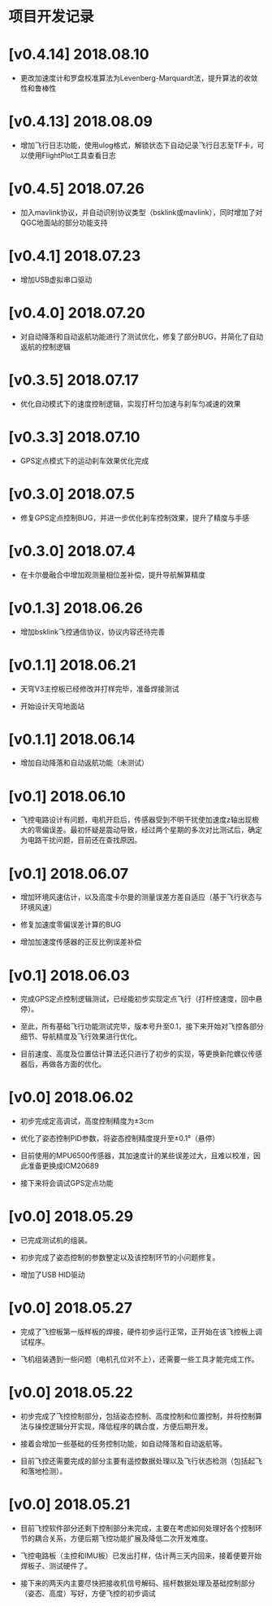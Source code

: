 # 项目开发记录

# [v0.4.14] 2018.08.10
- 更改加速度计和罗盘校准算法为Levenberg-Marquardt法，提升算法的收敛性和鲁棒性

# [v0.4.13] 2018.08.09
- 增加飞行日志功能，使用ulog格式，解锁状态下自动记录飞行日志至TF卡，可以使用FlightPlot工具查看日志

# [v0.4.5] 2018.07.26
- 加入mavlink协议，并自动识别协议类型（bsklink或mavlink），同时增加了对QGC地面站的部分功能支持

# [v0.4.1] 2018.07.23
- 增加USB虚拟串口驱动

# [v0.4.0] 2018.07.20
- 对自动降落和自动返航功能进行了测试优化，修复了部分BUG，并简化了自动返航的控制逻辑

# [v0.3.5] 2018.07.17
- 优化自动模式下的速度控制逻辑，实现打杆匀加速与刹车匀减速的效果

# [v0.3.3] 2018.07.10
- GPS定点模式下的运动刹车效果优化完成

# [v0.3.0] 2018.07.5
- 修复GPS定点控制BUG，并进一步优化刹车控制效果，提升了精度与手感

# [v0.3.0] 2018.07.4
- 在卡尔曼融合中增加观测量相位差补偿，提升导航解算精度

# [v0.1.3] 2018.06.26
- 增加bsklink飞控通信协议，协议内容还待完善

# [v0.1.1] 2018.06.21
- 天穹V3主控板已经修改并打样完毕，准备焊接测试

- 开始设计天穹地面站

# [v0.1.1] 2018.06.14
- 增加自动降落和自动返航功能（未测试）

# [v0.1] 2018.06.10
- 飞控电路设计有问题，电机开启后，传感器受到不明干扰使加速度z轴出现极大的零偏误差。最初怀疑是震动导致，经过两个星期的多次对比测试后，确定为电路干扰问题，目前还在查找原因。

# [v0.1] 2018.06.07
- 增加环境风速估计，以及高度卡尔曼的测量误差方差自适应（基于飞行状态与环境风速）

- 修复加速度零偏误差计算的BUG

- 增加加速度传感器的正反比例误差补偿


# [v0.1] 2018.06.03
- 完成GPS定点控制逻辑测试，已经能初步实现定点飞行（打杆控速度，回中悬停）。

- 至此，所有基础飞行功能测试完毕，版本号升至0.1，接下来开始对飞控各部分细节、导航精度及飞行效果进行优化。

- 目前速度、高度及位置估计算法还只进行了初步的实现，等更换新陀螺仪传感器后，再做各方面的优化。

# [v0.0] 2018.06.02
- 初步完成定高调试，高度控制精度为±3cm

- 优化了姿态控制PID参数，将姿态控制精度提升至±0.1°（悬停）

- 目前使用的MPU6500传感器，其加速度计的某些误差过大，且难以校准，因此准备更换成ICM20689

- 接下来将会调试GPS定点功能

# [v0.0] 2018.05.29
- 已完成测试机的组装。

- 初步完成了姿态控制的参数整定以及该控制环节的小问题修复。

- 增加了USB HID驱动

# [v0.0] 2018.05.27
- 完成了飞控板第一版样板的焊接，硬件初步运行正常，正开始在该飞控板上调试程序。

- 飞机组装遇到一些问题（电机孔位对不上），还需要一些工具才能完成工作。

# [v0.0] 2018.05.22
- 初步完成了飞控控制部分，包括姿态控制、高度控制和位置控制，并将控制算法与操控逻辑分开实现，降低程序的耦合度，方便后期开发。

- 接着会增加一些基础的任务控制功能，如自动降落和自动返航等。

- 目前飞控还需要完成的部分主要有遥控数据处理以及飞行状态检测（包括起飞和落地检测）。

# [v0.0] 2018.05.21
- 目前飞控软件部分还剩下控制部分未完成，主要在考虑如何处理好各个控制环节的耦合关系，方便后期飞控功能扩展及降低二次开发难度。

- 飞控电路板（主控和IMU板）已发出打样，估计两三天内回来，接着便要开始焊板子、测试硬件了。

- 接下来的两天内主要尽快把接收机信号解码、摇杆数据处理及基础控制部分（姿态、高度）写好，方便飞控的初步调试
